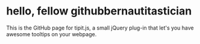 hello, fellow githubbernautitastician
========

This is the GitHub page for tipit.js, a small jQuery plug-in that let's you have awesome tooltips on your webpage.
